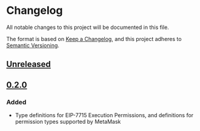 # Changelog

All notable changes to this project will be documented in this file.

The format is based on [Keep a Changelog](https://keepachangelog.com/en/1.0.0/),
and this project adheres to [Semantic Versioning](https://semver.org/spec/v2.0.0.html).

## [Unreleased]

## [0.2.0]

### Added

- Type definitions for EIP-7715 Execution Permissions, and definitions for permission types supported by MetaMask

[Unreleased]: https://github.com/metamask/delegation-toolkit/compare/@metamask/7715-permission-types@0.2.0...HEAD
[0.2.0]: https://github.com/metamask/delegation-toolkit/releases/tag/@metamask/7715-permission-types@0.2.0
